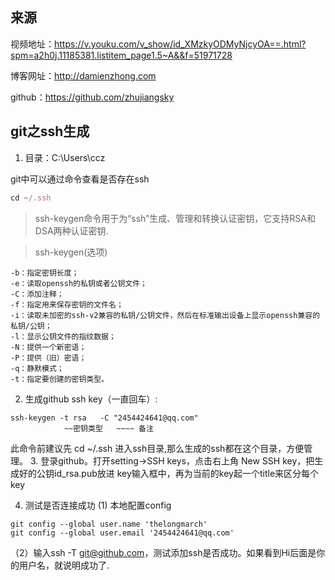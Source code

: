 ## 来源

视频地址：https://v.youku.com/v_show/id_XMzkyODMyNjcyOA==.html?spm=a2h0j.11185381.listitem_page1.5~A&&f=51971728

博客网址：http://damienzhong.com

github：https://github.com/zhujiangsky

## git之ssh生成

1. 目录：C:\Users\ccz

git中可以通过命令查看是否存在ssh
```js
cd ~/.ssh 
```

>ssh-keygen命令用于为“ssh”生成、管理和转换认证密钥，它支持RSA和DSA两种认证密钥.

>ssh-keygen(选项)
```
-b：指定密钥长度； 
-e：读取openssh的私钥或者公钥文件； 
-C：添加注释； 
-f：指定用来保存密钥的文件名； 
-i：读取未加密的ssh-v2兼容的私钥/公钥文件，然后在标准输出设备上显示openssh兼容的私钥/公钥； 
-l：显示公钥文件的指纹数据； 
-N：提供一个新密语； 
-P：提供（旧）密语；
-q：静默模式； 
-t：指定要创建的密钥类型。
```

2. 生成github ssh key（一直回车）:

```
ssh-keygen -t rsa   -C "2454424641@qq.com"
            ~~密钥类型   ~~~~ 备注
```
此命令前建议先 cd ~/.ssh 进入ssh目录,那么生成的ssh都在这个目录，方便管理。
3. 登录github。打开setting->SSH keys，点击右上角 New SSH key，把生成好的公钥id_rsa.pub放进 key输入框中，再为当前的key起一个title来区分每个key

4. 测试是否连接成功
(1) 本地配置config
```
git config --global user.name 'thelongmarch'
git config --global user.email '2454424641@qq.com'

```
（2）输入ssh -T git@github.com，测试添加ssh是否成功。如果看到Hi后面是你的用户名，就说明成功了.





